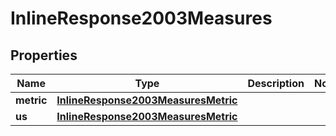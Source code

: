 
# InlineResponse2003Measures

## Properties
Name | Type | Description | Notes
------------ | ------------- | ------------- | -------------
**metric** | [**InlineResponse2003MeasuresMetric**](InlineResponse2003MeasuresMetric.md) |  | 
**us** | [**InlineResponse2003MeasuresMetric**](InlineResponse2003MeasuresMetric.md) |  | 



